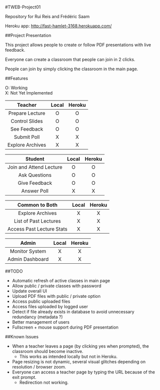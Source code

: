 #TWEB-Project01

Repository for Rui Reis and Frédéric Saam

Heroku app: http://fast-hamlet-3168.herokuapp.com/

##Project Presentation 

This project allows people to create or follow PDF presentations with live feedback.

Everyone can create a classroom that people can join in 2 clicks.

People can join by simply clicking the classroom in the main page.


##Features

O: Working  
X: Not Yet Implemented

|     Teacher     | Local | Heroku |
|:---------------:|:-----:|:------:|
| Prepare Lecture |   O   |    O   |
| Control Slides  |   O   |    O   |
| See Feedback    |   O   |    O   |
| Submit Poll     |   X   |    X   |
| Explore Archives|   X   |    X   |

|         Student         |  Local  |  Heroku  |
|:-----------------------:|:-------:|:--------:|
| Join and Attend Lecture |    O    |     O    |
| Ask Questions           |    O    |     O    |
| Give Feedback           |    O    |     O    |
| Answer Poll             |    X    |     X    |

|       Common to Both      |  Local  |  Heroku  |
|:-------------------------:|:-------:|:--------:|
| Explore Archives          |    X    |     X    |
| List of Past Lectures     |    X    |     X    |
| Access Past Lecture Stats |    X    |     X    |

|      Admin      |  Local  |  Heroku  |
|:---------------:|:-------:|:--------:|
| Monitor System  |    X    |     X    |
| Admin Dashboard |    X    |     X    |


##TODO
* Automatic refresh of active classes in main page
* Allow public / private classes with password
* Update overall UI
* Upload PDF files with public / private option
* Access public uploaded files
* Access files uploaded by logged user
* Detect if file already exists in database to avoid unnecessary redundancy (metadata ?)
* Better management of users
* Fullscreen + mouse support during PDF presentation

##Known Issues
* When a teacher leaves a page (by clicking yes when prompted), the classroom should become inactive. 
	* This works as intended locally but not in Heroku.
* Page resizing is not dynamic, several visual glitches depending on resolution / browser zoom.
* Everyone can access a teacher page by typing the URL because of the exit prompt.
	* Redirection not working.
